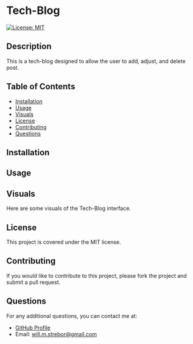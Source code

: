 # Tech-Blog
  [![License: MIT](https://img.shields.io/badge/License-MIT-yellow.svg)](https://opensource.org/licenses/MIT)
  ## Description
  This is a tech-blog designed to allow the user to add, adjust, and delete post.
  ## Table of Contents
  - [Installation](#installation)
  - [Usage](#usage)
  - [Visuals](#visuals)
  - [License](#license)
  - [Contributing](#contributing)
  - [Questions](#questions)
  ## Installation
  ## Usage
  ## Visuals
  Here are some visuals of the Tech-Blog interface.
  ## License
  This project is covered under the MIT license.
  ## Contributing
  If you would like to contribute to this project, please fork the project and submit a pull request.
  ## Questions
  For any additional questions, you can contact me at:
  - [GitHub Profile](https://github.com/Nettooffnook)
  - Email: will.m.strebor@gmail.com